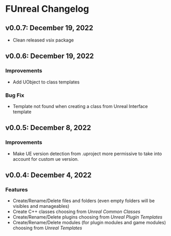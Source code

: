 # FUnreal Changelog
## v0.0.7: December 19, 2022 
* Clean released vsix package

## v0.0.6: December 19, 2022 
### Improvements
* Add UObject to class templates
### Bug Fix
* Template not found when creating a class from Unreal Interface template

## v0.0.5: December 8, 2022 
### Improvements
* Make UE version detection from .uproject more permissive to take into account for custom ue version.

## v0.0.4: December 4, 2022 
### Features
* Create/Rename/Delete files and folders (even empty folders will be visibles and manageables)
* Create C++ classes choosing from *Unreal Common Classes*
* Create/Rename/Delete plugins choosing from *Unreal Plugin Templates*
* Create/Rename/Delete modules (for plugin modules and game modules) choosing from *Unreal Templates*